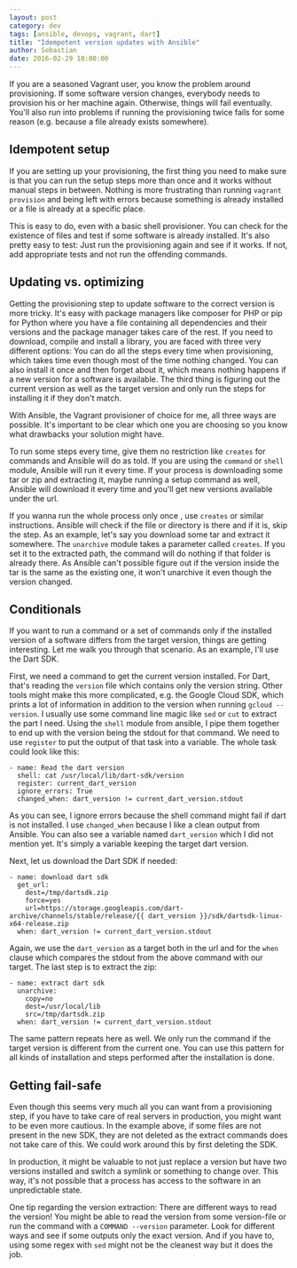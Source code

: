 ```yaml
---
layout: post
category: dev
tags: [ansible, devops, vagrant, dart]
title: "Idempotent version updates with Ansible"
author: Sebastian
date: 2016-02-29 10:00:00
---
```

If you are a seasoned Vagrant user, you know the problem around provisioning. If some software version changes, everybody needs to provision his or her machine again. Otherwise, things will fail eventually. You'll also run into problems if running the provisioning twice fails for some reason (e.g. because a file already exists somewhere).

## Idempotent setup

If you are setting up your provisioning, the first thing you need to make sure is that you can run the setup steps more than once and it works without manual steps in between. Nothing is more frustrating than running `vagrant provision` and being left with errors because something is already installed or a file is already at a specific place.

This is easy to do, even with a basic shell provisioner. You can check for the existence of files and test if some software is already installed. It's also pretty easy to test: Just run the provisioning again and see if it works. If not, add appropriate tests and not run the offending commands.

## Updating vs. optimizing

Getting the provisioning step to update software to the correct version is more tricky. It's easy with package managers like composer for PHP or pip for Python where you have a file containing all dependencies and their versions and the package manager takes care of the rest. If you need to download, compile and install a library, you are faced with three very different options: You can do all the steps every time when provisioning, which takes time even though most of the time nothing changed. You can also install it once and then forget about it, which means nothing happens if a new version for a software is available. The third thing is figuring out the current version as well as the target version and only run the steps for installing it if they don't match.

With Ansible, the Vagrant provisioner of choice for me, all three ways are possible. It's important to be clear which one you are choosing so you know what drawbacks your solution might have.

To run some steps every time, give them no restriction like `creates` for commands and Ansible will do as told. If you are using the `command` or `shell` module, Ansible will run it every time. If your process is downloading some tar or zip and extracting it, maybe running a setup command as well, Ansible will download it every time and you'll get new versions available under the url.

If you wanna run the whole process only once , use `creates` or similar instructions. Ansible will check if the file or directory is there and if it is, skip the step. As an example, let's say you download some tar and extract it somewhere. The `unarchive` module takes a parameter called `creates`. If you set it to the extracted path, the command will do nothing if that folder is already there. As Ansible can't possible figure out if the version inside the tar is the same as the existing one, it won't unarchive it even though the version changed.

## Conditionals

If you want to run a command or a set of commands only if the installed version of a software differs from the target version, things are getting interesting. Let me walk you through that scenario. As an example, I'll use the Dart SDK.

First, we need a command to get the current version installed. For Dart, that's reading the `version` file which contains only the version string. Other tools might make this more complicated, e.g. the Google Cloud SDK, which prints a lot of information in addition to the version when running `gcloud --version`. I usually use some command line magic like `sed` or `cut` to extract the part I need. Using the `shell` module from ansible, I pipe them together to end up with the version being the stdout for that command. We need to use `register` to put the output of that task into a variable. The whole task could look like this:

    - name: Read the dart version
      shell: cat /usr/local/lib/dart-sdk/version
      register: current_dart_version
      ignore_errors: True
      changed_when: dart_version != current_dart_version.stdout

As you can see, I ignore errors because the shell command might fail if dart is not installed. I use `changed_when` because I like a clean output from Ansible. You can also see a variable named `dart_version` which I did not mention yet. It's simply a variable keeping the target dart version.

Next, let us download the Dart SDK if needed:

    - name: download dart sdk
      get_url:
        dest=/tmp/dartsdk.zip
        force=yes
        url=https://storage.googleapis.com/dart-archive/channels/stable/release/{{ dart_version }}/sdk/dartsdk-linux-x64-release.zip
      when: dart_version != current_dart_version.stdout

Again, we use the `dart_version` as a target both in the url and for the `when` clause which compares the stdout from the above command with our target. The last step is to extract the zip:

    - name: extract dart sdk
      unarchive:
        copy=no
        dest=/usr/local/lib
        src=/tmp/dartsdk.zip
      when: dart_version != current_dart_version.stdout

The same pattern repeats here as well. We only run the command if the target version is different from the current one. You can use this pattern for all kinds of installation and steps performed after the installation is done.

## Getting fail-safe

Even though this seems very much all you can want from a provisioning step, if you have to take care of real servers in production, you might want to be even more cautious. In the example above, if some files are not present in the new SDK, they are not deleted as the extract commands does not take care of this. We could work around this by first deleting the SDK.

In production, it might be valuable to not just replace a version but have two versions installed and switch a symlink or something to change over. This way, it's not possible that a process has access to the software in an unpredictable state.

One tip regarding the version extraction: There are different ways to read the version! You might be able to read the version from some version-file or run the command with a `COMMAND --version` parameter. Look for different ways and see if some outputs only the exact version. And if you have to, using some regex with `sed` might not be the cleanest way but it does the job.

